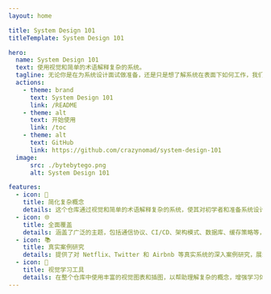 ```yaml
---
layout: home

title: System Design 101
titleTemplate: System Design 101

hero:
  name: System Design 101
  text: 使用视觉和简单的术语解释复杂的系统。
  tagline: 无论你是在为系统设计面试做准备，还是只是想了解系统在表面下如何工作，我们希望这个仓库能够帮助你实现这一目标。
  actions:
    - theme: brand
      text: System Design 101
      link: /README
    - theme: alt
      text: 开始使用
      link: /toc
    - theme: alt
      text: GitHub
      link: https://github.com/crazynomad/system-design-101
  image:
      src: ./bytebytego.png
      alt: System Design 101

features:
  - icon: 🚀
    title: 简化复杂概念
    details: 这个仓库通过视觉和简单的术语解释复杂的系统，使其对初学者和准备系统设计面试的专业人士都易于理解。
  - icon: 🌐
    title: 全面覆盖
    details: 涵盖了广泛的主题，包括通信协议、CI/CD、架构模式、数据库、缓存策略等，提供了对系统设计的全面理解。
  - icon: 📚
    title: 真实案例研究
    details: 提供了对 Netflix、Twitter 和 Airbnb 等真实系统的深入案例研究，展示了理论在实践中如何应用以解决复杂问题。
  - icon: 🎨
    title: 视觉学习工具
    details: 在整个仓库中使用丰富的视觉图表和插图，以帮助理解复杂的概念，增强学习体验。
---
```

<style>
:root {
  --vp-home-hero-name-color: transparent;
  --vp-home-hero-name-background: -webkit-linear-gradient(120deg, #bd34fe 30%, #41d1ff);

  --vp-home-hero-image-background-image: linear-gradient(-45deg, #bd34fe 50%, #47caff 50%);
  --vp-home-hero-image-filter: blur(44px);
}

@media (min-width: 640px) {
  :root {
    --vp-home-hero-image-filter: blur(56px);
  }
}

@media (min-width: 960px) {
  :root {
    --vp-home-hero-image-filter: blur(68px);
  }
}
</style>